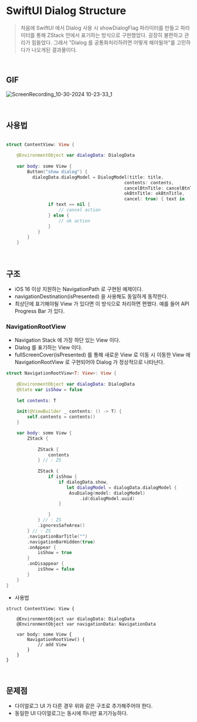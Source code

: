 # SwiftUI Dialog Structure
> 처음에 SwiftUI 에서 Dialog 사용 시 showDialogFlag 파라미터를 만들고 파라미터를 통해 ZStack 안에서 표기하는 방식으로 구현했었다. 굉장히 불편하고 관리가 힘들었다. 그래서 "Dialog 를 공통화처리하려면 어떻게 해야될까"를 고민하다가 나오게된 결과물이다.

<br>

## GIF
![ScreenRecording_10-30-2024 10-23-33_1](https://github.com/user-attachments/assets/cf9e3e5e-ca62-46e2-945a-094618fcab08)

<br>

## 사용법

```swift

struct ContentView: View {
    
    @EnvironmentObject var dialogData: DialogData
    
    var body: some View {
        Button("show dialog") {
          dialogData.dialogModel = DialogModel(title: title,
                                             contents: contents,
                                             cancelBtnTitle: cancelBtnTitle,
                                             okBtnTitle: okBtnTitle,
                                             cancel: true) { text in
                if text == nil {
                    // cancel action
                } else {
                    // ok action
                }
            }
        }
    }
```

<br>

## 구조
- iOS 16 이상 지원하는 NavigationPath 로 구현된 예제이다.
- navigationDestination(isPresented) 을 사용해도 동일하게 동작한다.
- 최상단에 표기해야될 View 가 있다면 이 방식으로 처리하면 편했다. 예를 들어 API Progress Bar 가 있다.


### NavigationRootView
- Navigation Stack 에 가장 하단 있는 View 이다.
- Dialog 를 표기하는 View 이다.
- fullScreenCover(isPresented) 를 통해 새로운 View 로 이동 시 이동한 View 에 NavigationRootView 로 구현되어야 Dialog 가 정상적으로 나타난다. 

```swift
struct NavigationRootView<T: View>: View {
    
    @EnvironmentObject var dialogData: DialogData
    @State var isShow = false
    
    let contents: T
    
    init(@ViewBuilder _ contents: () -> T) {
        self.contents = contents()
    }

    var body: some View {
        ZStack {
            
            ZStack {
                contents
            } // : ZS
            
            ZStack {
                if isShow {
                    if dialogData.show,
                       let dialogModel = dialogData.dialogModel {
                        AsuDialog(model: dialogModel)
                            .id(dialogModel.uuid)
                    }

                }
            } // : ZS
            .ignoresSafeArea()
        } // : ZS
        .navigationBarTitle("")
        .navigationBarHidden(true)
        .onAppear {
            isShow = true
        }
        .onDisappear {
            isShow = false
        }
    }
}
```

- 사용법
```
struct ContentView: View {
    
    @EnvironmentObject var dialogData: DialogData
    @EnvironmentObject var navigationData: NavigationData
    
    var body: some View {
        NavigationRootView() {
            // add View
        }
    }
}
```

<br>

## 문제점
- 다이얼로그 UI 가 다른 경우 위와 같은 구조로 추가해주어야 한다.
- 동일한 UI 다이얼로그는 동시에 하나만 표기가능하다.


